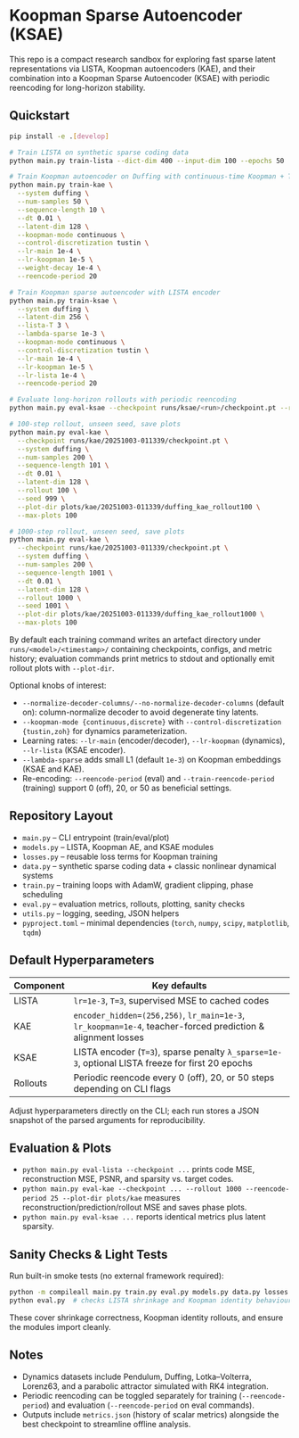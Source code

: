 # Koopman Sparse Autoencoder (KSAE)

This repo is a compact research sandbox for exploring fast sparse latent representations via LISTA, Koopman autoencoders (KAE), and their combination into a Koopman Sparse Autoencoder (KSAE) with periodic reencoding for long-horizon stability.

## Quickstart

```bash
pip install -e .[develop]

# Train LISTA on synthetic sparse coding data
python main.py train-lista --dict-dim 400 --input-dim 100 --epochs 50

# Train Koopman autoencoder on Duffing with continuous-time Koopman + Tustin, and conservative LRs
python main.py train-kae \
  --system duffing \
  --num-samples 50 \
  --sequence-length 10 \
  --dt 0.01 \
  --latent-dim 128 \
  --koopman-mode continuous \
  --control-discretization tustin \
  --lr-main 1e-4 \
  --lr-koopman 1e-5 \
  --weight-decay 1e-4 \
  --reencode-period 20

# Train Koopman sparse autoencoder with LISTA encoder
python main.py train-ksae \
  --system duffing \
  --latent-dim 256 \
  --lista-T 3 \
  --lambda-sparse 1e-3 \
  --koopman-mode continuous \
  --control-discretization tustin \
  --lr-main 1e-4 \
  --lr-koopman 1e-5 \
  --lr-lista 1e-4 \
  --reencode-period 20

# Evaluate long-horizon rollouts with periodic reencoding
python main.py eval-ksae --checkpoint runs/ksae/<run>/checkpoint.pt --rollout 1000 --reencode-period 25

# 100-step rollout, unseen seed, save plots
python main.py eval-kae \
  --checkpoint runs/kae/20251003-011339/checkpoint.pt \
  --system duffing \
  --num-samples 200 \
  --sequence-length 101 \
  --dt 0.01 \
  --latent-dim 128 \
  --rollout 100 \
  --seed 999 \
  --plot-dir plots/kae/20251003-011339/duffing_kae_rollout100 \
  --max-plots 100

# 1000-step rollout, unseen seed, save plots
python main.py eval-kae \
  --checkpoint runs/kae/20251003-011339/checkpoint.pt \
  --system duffing \
  --num-samples 200 \
  --sequence-length 1001 \
  --dt 0.01 \
  --latent-dim 128 \
  --rollout 1000 \
  --seed 1001 \
  --plot-dir plots/kae/20251003-011339/duffing_kae_rollout1000 \
  --max-plots 100
```

By default each training command writes an artefact directory under `runs/<model>/<timestamp>/` containing checkpoints, configs, and metric history; evaluation commands print metrics to stdout and optionally emit rollout plots with `--plot-dir`.

Optional knobs of interest:
- `--normalize-decoder-columns/--no-normalize-decoder-columns` (default on): column-normalize decoder to avoid degenerate tiny latents.
- `--koopman-mode {continuous,discrete}` with `--control-discretization {tustin,zoh}` for dynamics parameterization.
- Learning rates: `--lr-main` (encoder/decoder), `--lr-koopman` (dynamics), `--lr-lista` (KSAE encoder).
- `--lambda-sparse` adds small L1 (default `1e-3`) on Koopman embeddings (KSAE and KAE).
- Re-encoding: `--reencode-period` (eval) and `--train-reencode-period` (training) support 0 (off), 20, or 50 as beneficial settings.

## Repository Layout

- `main.py` – CLI entrypoint (train/eval/plot)
- `models.py` – LISTA, Koopman AE, and KSAE modules
- `losses.py` – reusable loss terms for Koopman training
- `data.py` – synthetic sparse coding data + classic nonlinear dynamical systems
- `train.py` – training loops with AdamW, gradient clipping, phase scheduling
- `eval.py` – evaluation metrics, rollouts, plotting, sanity checks
- `utils.py` – logging, seeding, JSON helpers
- `pyproject.toml` – minimal dependencies (`torch`, `numpy`, `scipy`, `matplotlib`, `tqdm`)

## Default Hyperparameters

| Component | Key defaults |
|-----------|--------------|
| LISTA | `lr=1e-3`, `T=3`, supervised MSE to cached codes |
| KAE | `encoder_hidden=(256,256)`, `lr_main=1e-3`, `lr_koopman=1e-4`, teacher-forced prediction & alignment losses |
| KSAE | LISTA encoder (`T=3`), sparse penalty `λ_sparse=1e-3`, optional LISTA freeze for first 20 epochs |
| Rollouts | Periodic reencode every 0 (off), 20, or 50 steps depending on CLI flags |

Adjust hyperparameters directly on the CLI; each run stores a JSON snapshot of the parsed arguments for reproducibility.

## Evaluation & Plots

- `python main.py eval-lista --checkpoint ...` prints code MSE, reconstruction MSE, PSNR, and sparsity vs. target codes.
- `python main.py eval-kae --checkpoint ... --rollout 1000 --reencode-period 25 --plot-dir plots/kae` measures reconstruction/prediction/rollout MSE and saves phase plots.
- `python main.py eval-ksae ...` reports identical metrics plus latent sparsity.

## Sanity Checks & Light Tests

Run built-in smoke tests (no external framework required):

```bash
python -m compileall main.py train.py eval.py models.py data.py losses.py utils.py
python eval.py  # checks LISTA shrinkage and Koopman identity behaviour
```

These cover shrinkage correctness, Koopman identity rollouts, and ensure the modules import cleanly.

## Notes

- Dynamics datasets include Pendulum, Duffing, Lotka–Volterra, Lorenz63, and a parabolic attractor simulated with RK4 integration.
- Periodic reencoding can be toggled separately for training (`--reencode-period`) and evaluation (`--reencode-period` on eval commands).
- Outputs include `metrics.json` (history of scalar metrics) alongside the best checkpoint to streamline offline analysis.
